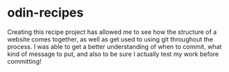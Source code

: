 # odin-recipes
Creating this recipe project has allowed me to see how the structure of a website comes together, as well as get used to using git throughout the process.
I was able to get a better understanding of when to commit, what kind of message to put, and also to be sure I actually test my work before committing!